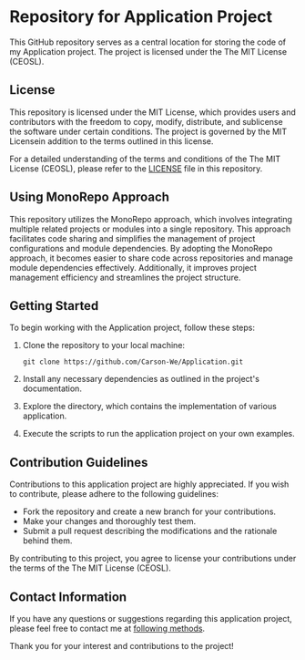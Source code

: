 # Repository for Application Project

This GitHub repository serves as a central location for storing the code of my Application project. The project is licensed under the The MIT License (CEOSL).

## License

This repository is licensed under the MIT License, which provides users and contributors with the freedom to copy, modify, distribute, and sublicense the software under certain conditions. The project is governed by the MIT Licensein addition to the terms outlined in this license.

For a detailed understanding of the terms and conditions of the The MIT License (CEOSL), please refer to the [LICENSE](LICENSE) file in this repository.

## Using MonoRepo Approach

This repository utilizes the MonoRepo approach, which involves integrating multiple related projects or modules into a single repository. This approach facilitates code sharing and simplifies the management of project configurations and module dependencies. By adopting the MonoRepo approach, it becomes easier to share code across repositories and manage module dependencies effectively. Additionally, it improves project management efficiency and streamlines the project structure.

## Getting Started

To begin working with the Application project, follow these steps:

1. Clone the repository to your local machine:

   `
   git clone https://github.com/Carson-We/Application.git
   `

2. Install any necessary dependencies as outlined in the project's documentation.

3. Explore the directory, which contains the implementation of various application.

4. Execute the scripts to run the application project on your own examples.

## Contribution Guidelines

Contributions to this application project are highly appreciated. If you wish to contribute, please adhere to the following guidelines:

- Fork the repository and create a new branch for your contributions.
- Make your changes and thoroughly test them.
- Submit a pull request describing the modifications and the rationale behind them.

By contributing to this project, you agree to license your contributions under the terms of the The MIT License (CEOSL).

## Contact Information

If you have any questions or suggestions regarding this application project, please feel free to contact me at [following methods](https://carson-we.github.io/Carson-We.github.io/contact.html).

Thank you for your interest and contributions to the project!
